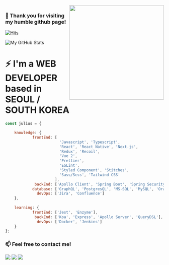 <img align='right' src="https://media.giphy.com/media/3ov9jFA9wmNzHHRgsg/giphy.gif" width="300">

### 👋 Thank you for visiting my humble github page!

[![Hits](https://hits.seeyoufarm.com/api/count/incr/badge.svg?url=https%3A%2F%2Fgithub.com%2FjuliusCho)](https://hits.seeyoufarm.com)

![My GitHub Stats](https://github-readme-stats.vercel.app/api?username=juliusCho&show_icons=true)

# ⚡ I'm a WEB DEVELOPER based in SEOUL / SOUTH KOREA
```javascript
const julius = {

    knowledge: {
            frontEnd: [
                        'Javascript', 'Typescript', 
                        'React', 'React Native', 'Next.js',
                        'Redux', 'Recoil',
                        'Vue 2', 
                        'Prettier', 
                        'ESLint', 
                        'Styled Component', 'Stitches',
                        'Sass/Scss', 'Tailwind CSS'
                      ],
             backEnd: ['Apollo Client', 'Spring Boot', 'Spring Security', 'Java', 'Maven', 'MyBatis'],
            database: ['GraphQL', 'PostgresQL', 'MS-SQL', 'MySQL', 'Oracle'],
              devOps: ['Jira', 'Confluence']
    },
    
    learning: {
            frontEnd: ['Jest', 'Enzyme'],
             backEnd: ['Koa', 'Express', 'Apollo Server', 'QueryDSL'],
              devOps: ['Docker', 'Jenkins']
    }
};
```

### 📫 Feel free to contact me!

[![](https://img.shields.io/badge/LinkedIn-Inhyo(Julius)-blue)](https://www.linkedin.com/in/julius88/)
[![](https://img.shields.io/badge/Blog-JekyllBlog-purple)](https://juliuscho.github.io/)
[![](https://img.shields.io/badge/Gmail-johncrist2000%40gmail.com-red)](mailto:johncrist2000@gmail.com)

<!--
**juliusCho/juliusCho** is a ✨ _special_ ✨ repository because its `README.md` (this file) appears on your GitHub profile.

Here are some ideas to get you started:

- 🔭 I’m currently working on ...
- 🌱 I’m currently learning ...
- 👯 I’m looking to collaborate on ...
- 🤔 I’m looking for help with ...
- 💬 Ask me about ...
- 📫 How to reach me: ...
- 😄 Pronouns: ...
- ⚡ Fun fact: ...
-->
